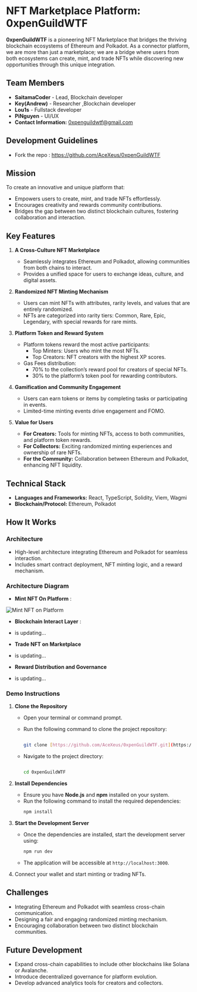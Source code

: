 # **NFT Marketplace Platform: 0xpenGuildWTF**

**0xpenGuildWTF** is a pioneering NFT Marketplace that bridges the thriving blockchain ecosystems of Ethereum and Polkadot. As a connector platform, we are more than just a marketplace; we are a bridge where users from both ecosystems can create, mint, and trade NFTs while discovering new opportunities through this unique integration.


## **Team Members**  

- **SaitamaCoder** - Lead, Blockchain developer  
- **Key(Andrew)** - Researcher ,Blockchain developer 
- **Lou1s** - Fullstack developer
- **PiNguyen** - UI/UX  
- **Contact Information:** 0xpenguildwtf@gmail.com

## **Development Guidelines**  

- Fork the repo : https://github.com/AceXeus/0xpenGuildWTF  


## **Mission**  

To create an innovative and unique platform that:  

- Empowers users to create, mint, and trade NFTs effortlessly.  
- Encourages creativity and rewards community contributions.  
- Bridges the gap between two distinct blockchain cultures, fostering collaboration and interaction.  


## **Key Features**  

1. **A Cross-Culture NFT Marketplace**  
   - Seamlessly integrates Ethereum and Polkadot, allowing communities from both chains to interact.  
   - Provides a unified space for users to exchange ideas, culture, and digital assets.  

2. **Randomized NFT Minting Mechanism**  
   - Users can mint NFTs with attributes, rarity levels, and values that are entirely randomized.  
   - NFTs are categorized into rarity tiers: Common, Rare, Epic, Legendary, with special rewards for rare mints.  

3. **Platform Token and Reward System**  
   - Platform tokens reward the most active participants:  
     - Top Minters: Users who mint the most NFTs.  
     - Top Creators: NFT creators with the highest XP scores.  
   - Gas Fees distribution:  
     - 70% to the collection’s reward pool for creators of special NFTs.  
     - 30% to the platform’s token pool for rewarding contributors.  

4. **Gamification and Community Engagement**  
   - Users can earn tokens or items by completing tasks or participating in events.  
   - Limited-time minting events drive engagement and FOMO.  

5. **Value for Users**  
   - **For Creators:** Tools for minting NFTs, access to both communities, and platform token rewards.  
   - **For Collectors:** Exciting randomized minting experiences and ownership of rare NFTs.  
   - **For the Community:** Collaboration between Ethereum and Polkadot, enhancing NFT liquidity.  


## **Technical Stack**  

- **Languages and Frameworks:** React, TypeScript, Solidity, Viem, Wagmi
- **Blockchain/Protocol:** Ethereum, Polkadot


## **How It Works**  

### Architecture  
- High-level architecture integrating Ethereum and Polkadot for seamless interaction.  
- Includes smart contract deployment, NFT minting logic, and a reward mechanism.  



### Architecture Diagram

- **Mint NFT On Platform** :

<img alt="Mint NFT on Platform" src="https://github.com/user-attachments/assets/537c1ab3-8bac-4a0c-b827-8bb002fb1b0c" />

- **Blockchain Interact Layer** :
 + is updating...
- **Trade NFT on Marketplace**
 + is updating...
- **Reward Distribution and Governance**
 + is updating...

### Demo Instructions  

1. **Clone the Repository**  
   - Open your terminal or command prompt.  
   - Run the following command to clone the project repository:
     
     ```bash
     
     git clone [https://github.com/AceXeus/0xpenGuildWTF.git](https://github.com/AceXeus/0xpenGuildWTF.git)
     
     ```  
   - Navigate to the project directory:
      
     ```bash
     
     cd 0xpenGuildWTF
     
     ```  

2. **Install Dependencies**  
   - Ensure you have **Node.js** and **npm** installed on your system.  
   - Run the following command to install the required dependencies:  
     ```bash
     npm install
     ```  

3. **Start the Development Server**  
   - Once the dependencies are installed, start the development server using:  
     ```bash
     npm run dev
     ```  
   - The application will be accessible at `http://localhost:3000`.
       
4. Connect your wallet and start minting or trading NFTs.  


## **Challenges**  

- Integrating Ethereum and Polkadot with seamless cross-chain communication.  
- Designing a fair and engaging randomized minting mechanism.  
- Encouraging collaboration between two distinct blockchain communities.  


## **Future Development**  

- Expand cross-chain capabilities to include other blockchains like Solana or Avalanche.  
- Introduce decentralized governance for platform evolution.  
- Develop advanced analytics tools for creators and collectors.  

